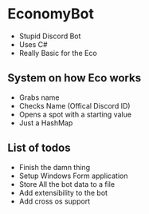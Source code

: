 # EconomyBot

- Stupid Discord Bot
- Uses C#
- Really Basic for the Eco

## System on how Eco works

- Grabs name
- Checks Name (Offical Discord ID)
- Opens a spot with a starting value
- Just a HashMap

## List of todos

- Finish the damn thing
- Setup Windows Form application
- Store All the bot data to a file
- Add extensibility to the bot
- Add cross os support
